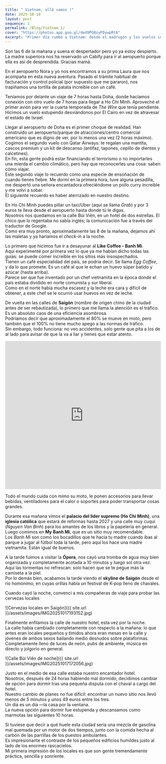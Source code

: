 ```yaml
---
title: " Vietnam, allá vamos !"
date: 2025-10-18
layout: post
sequence: 1
permalink: /Blog/Vietnam_1/
cover: "https://photos.app.goo.gl/ded9PGBsyFDywpRt6"
excerpt: "Primer día rumbo a Vietnam: desde el madrugón y los vuelos interminables hasta el caos encantador de Saigón, entre Egg Coffee, tráfico de motos y cerveza local."
---
```


Son las 6 de la mañana y suena el despertador pero yo ya estoy despierto.  
La madre superiora nos ha reservado un Cabify para ir al aeropuerto porque ella es así de desprendida. Gracias mamá.

En el aeropuerto Nora y yo nos encontramos a su prima Laura que nos acompaña en esta nueva aventura. Pasado el trámite habitual de facturación y control policial (por supuesto que me pararon), nos trapiñamos una tortilla de patata increíble con un café.

Teníamos por delante un viaje de 7 horas hasta Doha, donde hacíamos conexión con otro vuelo de 7 horas para llegar a Ho Chi Minh. Aproveché el primer avión para ver la cuarta temporada de *The Wire* que tenía pendiente.  
Hicimos un vuelo estupendo desviándonos por El Cairo en vez de atravesar el estado de Israel.  

<blockquote class="tiktok-embed" cite="https://www.tiktok.com/@gigachad420blaze/video/7266906649737039136" data-video-id="7266906649737039136" style="max-width: 605px;min-width: 325px;">
  <section></section>
</blockquote>
<script async src="https://www.tiktok.com/embed.js"></script>

Llegar al aeropuerto de Doha es el primer choque de realidad. Han construido un aeropuerto/parque de atracciones/centro comercial americano que es digno de ver, por lo menos una vez (2 horas máximo).  
Cogimos el segundo vuelo con Qatar Airways: te regalan una mantita, cascos premium y un kit de descanso (antifaz, tapones, cepillo de dientes y calcetines).  
En fin, esta gente podrá estar financiando el terrorismo o no importarles una mierda el cambio climático, pero hay que reconocerles una cosa: saben cómo viajar.  
Este segundo viaje lo recuerdo como una especie de ensoñación de cuando tienes fiebre. Me dormí en la primera hora, tuve alguna pesadilla, me despertó una señora encantadora ofreciéndome un pollo curry increíble y me volví a sobar.  
El siguiente recuerdo es haber aterrizado en nuestro destino.

En Ho Chi Minh puedes pillar un taxi/Uber (aquí se llama *Grab*) y por 3 euros te lleva desde el aeropuerto hasta donde tú le digas.  
Nosotros nos quedamos en la calle Bùi Viên, en un hotel de dos estrellas. El chico que lo regentaba no sabía inglés; la comunicación fue a través del traductor de Google.  
Como era muy pronto, aproximadamente las 8 de la mañana, dejamos ahí las maletas y ya haríamos el *check-in* a la noche.

Lo primero que hicimos fue ir a desayunar al **Like Coffee - Banh Mi**.  
Aquí experimenté por primera vez lo que ya me habían dicho todas las guías: se puede comer increíble en los sitios más insospechados.  
Tienen un café especialidad del país, se podría decir. Se llama *Egg Coffee*, y da lo que promete. Es un café al que le echan un huevo súper batido y azúcar (hasta arriba).  
Parece ser que fue inventado por un chef vietnamita en la época donde el país estaba dividido en norte comunista y sur liberal.  
Como en el norte había mucha escasez y la leche era cara y difícil de obtener, a este chef se le ocurrió usar huevos en vez de leche.

De vuelta en las calles de **Saigón** (nombre de origen chino de la ciudad antes de ser rebautizada), lo primero que me llama la atención es el tráfico.  
Es un absoluto caos de una eficiencia asombrosa.  
Podríamos decir que aproximadamente el 80% se mueve en moto, pero también que el 100% no tiene mucho apego a las normas de tráfico.  
Sin embargo, todo funciona: no veo accidentes, solo gente que pita a los de al lado para avisar de que la va a liar y tienes que estar atento.

<iframe width="100%" height="480"
  src="https://www.youtube.com/embed/gzmgzIKC9Fg"
  title="Tráfico de motos en Saigón"
  frameborder="0"
  allow="accelerometer; autoplay; clipboard-write; encrypted-media; gyroscope; picture-in-picture"
  allowfullscreen>
</iframe>

Todo el mundo cuida con mimo su moto, le ponen accesorios para llevar bebidas, ventiladores para el calor o soportes para poder transportar cosas grandes.

Durante esa mañana vimos el **palacio del líder supremo (Ho Chi Minh)**, una **iglesia católica** que estará de reformas hasta 2027 y una calle muy cuqui (*Nguyen Van Binh*) para los amantes de los libros y la papelería en general.  
Luego comimos en **My Banh Mi**, que es un sitio muy recomendable.  
Los *Banh Mi* son como los bocadillos que te hacía tu madre cuando ibas al parque a jugar al fútbol toda la tarde, pero aquí los hace una madre vietnamita. Están igual de buenos.  

A la tarde fuimos a visitar la **Ópera**, nos cayó una tromba de agua muy bien organizada y completamente acotada a 10 minutos y luego sol otra vez. Aquí las tormentas no refrescan: solo hacen que se te pegue más la camiseta a la piel.  
Por lo demás bien, acabamos la tarde viendo el **skyline de Saigón** desde el río homónimo, en cuyas orillas había un festival de K-pop lleno de chavales.  

Cuando cayó la noche, convencí a mis compañeras de viaje para probar las cervezas locales

![Cervezas locales en Saigón]({{ site.url }}/assets/images/IMG20251017193152.jpg)

Finalmente enfilamos la calle de nuestro hotel, esta vez por la noche.  
La calle había cambiado completamente con respecto a la mañana: lo que antes eran locales pequeños y tímidos ahora eran mesas en la calle y jóvenes de ambos sexos bailando medio desnudos sobre plataformas.  
Completamente lleno de luces de neón, pubs de ambiente, música en directo y jolgorio en general.  

![Calle Bùi Viên de noche]({{ site.url }}/assets/images/IMG20251017172056.jpg)

Justo en el medio de esa calle estaba nuestro encantador hotel.  
Nosotros, después de 24 horas habiendo mal dormido, decidimos cambiar de opción para dormir tras una pequeña disputa con el chaval a cargo del hotel.  
Nuestro cambio de planes no fue difícil: encontrar un nuevo sitio nos llevó menos de 5 minutos y unos 49 euros entre los tres.  
Un día es un día —la casa por la ventana.  
La nueva opción para dormir fue estupenda y descansamos como marmotas las siguientes 10 horas.  

Si tuviese que decir a qué huele esta ciudad sería una mezcla de gasolina mal quemada por un motor de dos tiempos, junto con la comida hecha al carbón de las parrillas de los puestos ambulantes.  
Es impresionante el contraste de los pequeños edificios humildes justo al lado de los enormes rascacielos.  
Mi primera impresión de los locales es que son gente tremendamente práctica, sencilla y sonriente.